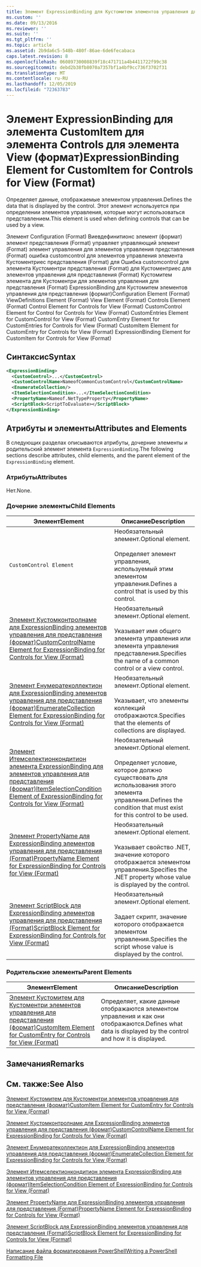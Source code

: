 ```yaml
---
title: Элемент ExpressionBinding для Кустомитем элементов управления для представления (формат) | Документация Майкрософт
ms.custom: ''
ms.date: 09/13/2016
ms.reviewer: ''
ms.suite: ''
ms.tgt_pltfrm: ''
ms.topic: article
ms.assetid: 2b9da6c5-548b-480f-86ae-6de6fecabaca
caps.latest.revision: 8
ms.openlocfilehash: 06089730008839f18c471711a4b4411722f99c38
ms.sourcegitcommit: debd2b38fb8070a7357bf1a4bf9cc736f3702f31
ms.translationtype: MT
ms.contentlocale: ru-RU
ms.lasthandoff: 12/05/2019
ms.locfileid: "72363783"
---
```

# <a name="expressionbinding-element-for-customitem-for-controls-for-view-format"></a><span data-ttu-id="643a6-102">Элемент ExpressionBinding для элемента CustomItem для элемента Controls для элемента View (формат)</span><span class="sxs-lookup"><span data-stu-id="643a6-102">ExpressionBinding Element for CustomItem for Controls for View (Format)</span></span>

<span data-ttu-id="643a6-103">Определяет данные, отображаемые элементом управления.</span><span class="sxs-lookup"><span data-stu-id="643a6-103">Defines the data that is displayed by the control.</span></span> <span data-ttu-id="643a6-104">Этот элемент используется при определении элементов управления, которые могут использоваться представлением.</span><span class="sxs-lookup"><span data-stu-id="643a6-104">This element is used when defining controls that can be used by a view.</span></span>

<span data-ttu-id="643a6-105">Элемент Configuration (Format) Виевдефинитионс элемент (формат) элемент представления (Format) управляет управляющий элемент (Format) элемент управления для элементов управления представления (Format) ошибка customcontrol для элементов управления элемента Кустоментриес представления (Format) для Ошибка customcontrol для элемента Кустоментри представления (Format) для Кустоментриес для элементов управления для представления (Format) Кустомитем элемента для Кустоментри для элементов управления для представления (Format) ExpressionBinding для Кустомитем элементов управления для представления (формат)</span><span class="sxs-lookup"><span data-stu-id="643a6-105">Configuration Element (Format) ViewDefinitions Element (Format) View Element (Format) Controls Element (Format) Control Element for Controls for View (Format) CustomControl Element for Control for Controls for View (Format) CustomEntries Element for CustomControl for View (Format) CustomEntry Element for CustomEntries for Controls for View (Format) CustomItem Element for CustomEntry for Controls for View (Format) ExpressionBinding Element for CustomItem for Controls for View (Format)</span></span>

## <a name="syntax"></a><span data-ttu-id="643a6-106">Синтаксис</span><span class="sxs-lookup"><span data-stu-id="643a6-106">Syntax</span></span>

```xml
<ExpressionBinding>
  <CustomControl>...</CustomControl>
  <CustomControlName>NameofCommonCustomControl</CustomControlName>
  <EnumerateCollection/>
  <ItemSelectionCondition>...</ItemSelectionCondition>
  <PropertyName>Nameof.NetTypeProperty</PropertyName>
  <ScriptBlock>ScriptToEvaluate></ScriptBlock>
</ExpressionBinding>
```

## <a name="attributes-and-elements"></a><span data-ttu-id="643a6-107">Атрибуты и элементы</span><span class="sxs-lookup"><span data-stu-id="643a6-107">Attributes and Elements</span></span>

<span data-ttu-id="643a6-108">В следующих разделах описываются атрибуты, дочерние элементы и родительский элемент элемента `ExpressionBinding`.</span><span class="sxs-lookup"><span data-stu-id="643a6-108">The following sections describe attributes, child elements, and the parent element of the `ExpressionBinding` element.</span></span>

### <a name="attributes"></a><span data-ttu-id="643a6-109">Атрибуты</span><span class="sxs-lookup"><span data-stu-id="643a6-109">Attributes</span></span>

<span data-ttu-id="643a6-110">Нет.</span><span class="sxs-lookup"><span data-stu-id="643a6-110">None.</span></span>

### <a name="child-elements"></a><span data-ttu-id="643a6-111">Дочерние элементы</span><span class="sxs-lookup"><span data-stu-id="643a6-111">Child Elements</span></span>

|<span data-ttu-id="643a6-112">Элемент</span><span class="sxs-lookup"><span data-stu-id="643a6-112">Element</span></span>|<span data-ttu-id="643a6-113">Описание</span><span class="sxs-lookup"><span data-stu-id="643a6-113">Description</span></span>|
|-------------|-----------------|
|`CustomControl Element`|<span data-ttu-id="643a6-114">Необязательный элемент.</span><span class="sxs-lookup"><span data-stu-id="643a6-114">Optional element.</span></span><br /><br /> <span data-ttu-id="643a6-115">Определяет элемент управления, используемый этим элементом управления.</span><span class="sxs-lookup"><span data-stu-id="643a6-115">Defines a control that is used by this control.</span></span>|
|[<span data-ttu-id="643a6-116">Элемент Кустомконтролнаме для ExpressionBinding элементов управления для представления (формат)</span><span class="sxs-lookup"><span data-stu-id="643a6-116">CustomControlName Element for ExpressionBinding for Controls for View (Format)</span></span>](./customcontrolname-element-for-expressionbinding-for-controls-for-view-format.md)|<span data-ttu-id="643a6-117">Необязательный элемент.</span><span class="sxs-lookup"><span data-stu-id="643a6-117">Optional element.</span></span><br /><br /> <span data-ttu-id="643a6-118">Указывает имя общего элемента управления или элемента управления представления.</span><span class="sxs-lookup"><span data-stu-id="643a6-118">Specifies the name of a common control or a view control.</span></span>|
|[<span data-ttu-id="643a6-119">Элемент Енумератеколлектион для ExpressionBinding элементов управления для представления (формат)</span><span class="sxs-lookup"><span data-stu-id="643a6-119">EnumerateCollection Element for ExpressionBinding for Controls for View (Format)</span></span>](./enumeratecollection-element-for-expressionbinding-for-controls-for-view-format.md)|<span data-ttu-id="643a6-120">Необязательный элемент.</span><span class="sxs-lookup"><span data-stu-id="643a6-120">Optional element.</span></span><br /><br /> <span data-ttu-id="643a6-121">Указывает, что элементы коллекций отображаются.</span><span class="sxs-lookup"><span data-stu-id="643a6-121">Specifies that the elements of collections are displayed.</span></span>|
|[<span data-ttu-id="643a6-122">Элемент Итемселектионкондитион элемента ExpressionBinding для элементов управления для представления (формат)</span><span class="sxs-lookup"><span data-stu-id="643a6-122">ItemSelectionCondition Element of ExpressionBinding for Controls for View (Format)</span></span>](./itemselectioncondition-element-for-expressionbinding-for-controls-for-view-format.md)|<span data-ttu-id="643a6-123">Необязательный элемент.</span><span class="sxs-lookup"><span data-stu-id="643a6-123">Optional element.</span></span><br /><br /> <span data-ttu-id="643a6-124">Определяет условие, которое должно существовать для использования этого элемента управления.</span><span class="sxs-lookup"><span data-stu-id="643a6-124">Defines the condition that must exist for this control to be used.</span></span>|
|[<span data-ttu-id="643a6-125">Элемент PropertyName для ExpressionBinding элементов управления для представления (Format)</span><span class="sxs-lookup"><span data-stu-id="643a6-125">PropertyName Element for ExpressionBinding for Controls for View (Format)</span></span>](./propertyname-element-for-expressionbinding-for-controls-for-view-format.md)|<span data-ttu-id="643a6-126">Необязательный элемент.</span><span class="sxs-lookup"><span data-stu-id="643a6-126">Optional element.</span></span><br /><br /> <span data-ttu-id="643a6-127">Указывает свойство .NET, значение которого отображается элементом управления.</span><span class="sxs-lookup"><span data-stu-id="643a6-127">Specifies the .NET property whose value is displayed by the control.</span></span>|
|[<span data-ttu-id="643a6-128">Элемент ScriptBlock для ExpressionBinding элементов управления для представления (Format)</span><span class="sxs-lookup"><span data-stu-id="643a6-128">ScriptBlock Element for ExpressionBinding for Controls for View (Format)</span></span>](./scriptblock-element-for-expressionbinding-for-controls-for-view-format.md)|<span data-ttu-id="643a6-129">Необязательный элемент.</span><span class="sxs-lookup"><span data-stu-id="643a6-129">Optional element.</span></span><br /><br /> <span data-ttu-id="643a6-130">Задает скрипт, значение которого отображается элементом управления.</span><span class="sxs-lookup"><span data-stu-id="643a6-130">Specifies the script whose value is displayed by the control.</span></span>|

### <a name="parent-elements"></a><span data-ttu-id="643a6-131">Родительские элементы</span><span class="sxs-lookup"><span data-stu-id="643a6-131">Parent Elements</span></span>

|<span data-ttu-id="643a6-132">Элемент</span><span class="sxs-lookup"><span data-stu-id="643a6-132">Element</span></span>|<span data-ttu-id="643a6-133">Описание</span><span class="sxs-lookup"><span data-stu-id="643a6-133">Description</span></span>|
|-------------|-----------------|
|[<span data-ttu-id="643a6-134">Элемент Кустомитем для Кустоментри элементов управления для представления (формат)</span><span class="sxs-lookup"><span data-stu-id="643a6-134">CustomItem Element for CustomEntry for Controls for View (Format)</span></span>](./customitem-element-for-customentry-for-controls-for-view-format.md)|<span data-ttu-id="643a6-135">Определяет, какие данные отображаются элементом управления и как они отображаются.</span><span class="sxs-lookup"><span data-stu-id="643a6-135">Defines what data is displayed by the control and how it is displayed.</span></span>|

## <a name="remarks"></a><span data-ttu-id="643a6-136">Замечания</span><span class="sxs-lookup"><span data-stu-id="643a6-136">Remarks</span></span>

## <a name="see-also"></a><span data-ttu-id="643a6-137">См. также:</span><span class="sxs-lookup"><span data-stu-id="643a6-137">See Also</span></span>

[<span data-ttu-id="643a6-138">Элемент Кустомитем для Кустоментри элементов управления для представления (формат)</span><span class="sxs-lookup"><span data-stu-id="643a6-138">CustomItem Element for CustomEntry for Controls for View (Format)</span></span>](./customitem-element-for-customentry-for-controls-for-view-format.md)

[<span data-ttu-id="643a6-139">Элемент Кустомконтролнаме для ExpressionBinding элементов управления для представления (формат)</span><span class="sxs-lookup"><span data-stu-id="643a6-139">CustomControlName Element for ExpressionBinding for Controls for View (Format)</span></span>](./customcontrolname-element-for-expressionbinding-for-controls-for-view-format.md)

[<span data-ttu-id="643a6-140">Элемент Енумератеколлектион для ExpressionBinding элементов управления для представления (формат)</span><span class="sxs-lookup"><span data-stu-id="643a6-140">EnumerateCollection Element for ExpressionBinding for Controls for View (Format)</span></span>](./enumeratecollection-element-for-expressionbinding-for-controls-for-view-format.md)

[<span data-ttu-id="643a6-141">Элемент Итемселектионкондитион элемента ExpressionBinding для элементов управления для представления (формат)</span><span class="sxs-lookup"><span data-stu-id="643a6-141">ItemSelectionCondition Element of ExpressionBinding for Controls for View (Format)</span></span>](./itemselectioncondition-element-for-expressionbinding-for-controls-for-view-format.md)

[<span data-ttu-id="643a6-142">Элемент PropertyName для ExpressionBinding элементов управления для представления (Format)</span><span class="sxs-lookup"><span data-stu-id="643a6-142">PropertyName Element for ExpressionBinding for Controls for View (Format)</span></span>](./propertyname-element-for-expressionbinding-for-controls-for-view-format.md)

[<span data-ttu-id="643a6-143">Элемент ScriptBlock для ExpressionBinding элементов управления для представления (Format)</span><span class="sxs-lookup"><span data-stu-id="643a6-143">ScriptBlock Element for ExpressionBinding for Controls for View (Format)</span></span>](./scriptblock-element-for-expressionbinding-for-controls-for-view-format.md)

[<span data-ttu-id="643a6-144">Написание файла форматирования PowerShell</span><span class="sxs-lookup"><span data-stu-id="643a6-144">Writing a PowerShell Formatting File</span></span>](./writing-a-powershell-formatting-file.md)
